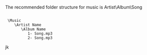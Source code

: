 The recommended folder structure for music is Artist\Album\Song

```

 \Music
    \Artist Name
       \Album Name
          1- Song.mp3
          2- Song.mp3
```
jk